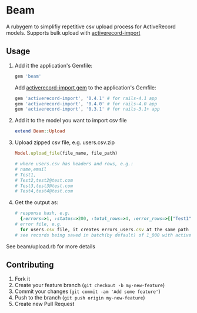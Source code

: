 # Beam

A rubygem to simplifiy repetitive csv upload process for ActiveRecord models. 
Supports bulk upload with [activerecord-import](http://rubygems.org/gems/activerecord-import)

## Usage

1. Add it the application's Gemfile:
    ```ruby
    gem 'beam'
    ```
    
    Add [activerecord-import gem](http://rubygems.org/gems/activerecord-import) to the application's Gemfile:
    
    ```ruby
    gem 'activerecord-import', '0.4.1' # for rails-4.1 app
    gem 'activerecord-import', '0.4.0' # for rails-4.0 app
    gem 'activerecord-import', '0.3.1' # for rails-3.1+ app
    ```

2. Add it to the model you want to import csv file
    
    ```ruby
    extend Beam::Upload
    ```

3. Upload zipped csv file, e.g. users.csv.zip
  
    ```ruby
    Model.upload_file(file_name, file_path)
    
    # where users.csv has headers and rows, e.g.:
    # name,email
    # Test1,
    # Test2,test2@test.com
    # Test3,test3@test.com
    # Test4,test4@test.com
    ```

4. Get the output as:
  
    ```ruby
    # response hash, e.g. 
      {:errors=>1, :status=>200, :total_rows=>4, :error_rows=>[["Test1", nil, "is invalid"]]}
    # error file, e.g.
      for users.csv file, it creates errors_users.csv at the same path
    # see records being saved in batch(by default) of 1_000 with activerecord-import gem
    ```

See beam/upload.rb for more details

## Contributing

1. Fork it
2. Create your feature branch (`git checkout -b my-new-feature`)
3. Commit your changes (`git commit -am 'Add some feature'`)
4. Push to the branch (`git push origin my-new-feature`)
5. Create new Pull Request
